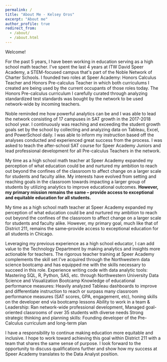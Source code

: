 ```yaml
---
permalink: /
title: "About Me - Kelsey Oros"
excerpt: "About me"
author_profile: true
redirect_from: 
  - /about/
  - /about.html
---
```



Welcome!

For the past 5 years, I have been working in education serving as a high school math teacher.  I've spent the last 4 years at ITW David Speer Academy, a STEM-focused campus that's part of the Noble Network of Charter Schools.  I founded two roles at Speer Academy: Honors Calculus Teacher and Honors Pre-calculus Teacher in which both curriculums I created are being used by the current occupants of those roles today.  The Honors Pre-calculus curriculum I carefully curated through analyzing standardized test standards was bought by the network to be used network-wide by incoming teachers.

Noble reminded me how powerful analytics can be and I was able to lead the network consisting of 17 campuses in SAT growth in the 2017-2018 school year.  I continuously was reaching and exceeding the student growth goals set by the school by collecting and analyzing data on Tableau, Excel, and PowerSchool daily.  I was able to inform my instruction based off the analyses conducted and experienced great success from the process.  I was asked to teach the after-school SAT course for Speer Academy Juniors and lead professional development for all Pre-calculus Teachers in the network.

My time as a high school math teacher at Speer Academy expanded my perception of what education could be and nurtured my ambition to reach out beyond the confines of the classroom to affect change on a larger scale for students and faculty alike.  My interests have evolved from setting and reaching goals in the classroom towards impacting a larger group of students by utilizing analytics to improve educational outcomes.  **However, my primary mission remains the same – provide access to exceptional and equitable education for all students.**


My time as a high school math teacher at Speer Academy expanded my perception of what education could be and nurtured my ambition to reach out beyond the confines of the classroom to affect change on a larger scale for students and faculty alike. However, my primary goal, much like that of District 211,  remains the same–provide access to exceptional education for all students in Chicago.

Leveraging my previous experience as a high school educator, I can add value to the Technology Department by making analytics and insights more actionable for teachers. The rigorous teacher training at Speer Academy complements the skill set I’ve acquired through the Northwestern data science bootcamp and has equipped me with the skills necessary to succeed in this role. 
Experience writing code with data analytic tools: Mastering SQL, R, Python, SAS, etc. through Northwestern University Data Science and Visualization Bootcamp
Knowledge of educational performance measures:  Heavily analyzed Tableau dashboards to improve and differentiate instruction to reach or surpass many classroom performance measures (SAT scores, GPA, engagement, etc), honing skills on the developer end via bootcamp lessons
Ability to work in a team & Leadership: Ran network-wide professional development, Managed goal-oriented classrooms of over 35 students with diverse needs
Strong strategic thinking and planning skills: Founding developer of the Pre-Calculus curriculum and long-term plan

I have a responsibility to continue making education more equitable and inclusive.  I hope to work toward achieving this goal within District 211 with a team that shares the same sense of purpose.  I look forward to the opportunity to discuss qualifications further and show how my success at Speer Academy translates to the Data Analyst position.

